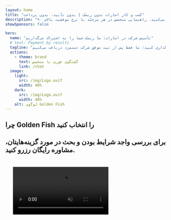 ```yaml
---
layout: home
title: "کسب و کار امارات بدون ریسک | بدون تأیید، بدون پرداخت"
description: "مدل انقلابی تأسیس شرکت در امارات: شما فقط پس از موفقیت پرداخت می‌کنید. راهنمایی متخصص در هر مرحله با نرخ موفقیت بالای ۹۰٪."
showSponsors: false

hero:
  name: "تأسیس شرکت در امارات: ما ریسک شما را به اشتراک می‌گذاریم"
  # text: Payment by results
  tagline: "با اطمینان در کسب و کار خود سرمایه‌گذاری کنید: ما فقط پس از ثبت موفق شرکت دستمزد دریافت می‌کنیم. <span class='hl'>موفقیت شما تنها هدف ماست</span>."
  actions:
    - theme: brand
      text: گفتگوی فوری با متخصص
      link: /chat
  image:
    light:
      src: /img/Logo.avif
      width: 40%
    dark:
      src: /img/Logo.avif
      width: 40%
    alt: لوگوی Golden Fish
---
```


<FeatureBlock :card="{
  title: 'مزایای شما — مسئولیت ما',
  details: 'امارات مزایای متعددی برای کارآفرینان و سرمایه‌گذاران بین‌المللی که به دنبال محیط کسبی مطلوب هستند، ارائه می‌دهد. \n\n* نرخ مالیات پایین: فقط ۹٪ مالیات شرکتی و ۵٪ مالیات بر ارزش افزوده بدون مالیات بر درآمد شخصی\n* ۱۰۰٪ مالکیت خارجی: کنترل کامل شرکت شما بدون شرکای محلی\n* بدون کنترل ارز: بازگشت سود و تبادل ارز بدون محدودیت\n\n[نمایش فهرست کامل](/uae-business/company-registration/benefits-problems#benefits-of-doing-business-in-the-uae)',
  link: '/uae-business/company-registration/benefits-problems#benefits-of-doing-business-in-the-uae',
  src: {
    light: '/img/iStock-1331100622.jpg',
    dark: '/img/iStock-1203821481.avif',
    width: '100%'
  },
  inversion: false
}" />

<FeatureBlock :card="{
  title: 'چالش‌هایی که با هم حل می‌کنیم',
  details: 'در حالی که امارات مزایای زیادی ارائه می‌دهد، کسب و کارها باید هنگام تأسیس عملیات از چالش‌های احتمالی آگاه باشند. \n\n* محیط نظارتی پیچیده: مقررات مختلف در امارات و مناطق آزاد\n* الزامات جوهر اقتصادی: کارکنان محلی و فضای اداری فیزیکی برای فعالیت‌های خاص مورد نیاز است\n* هزینه‌های اولیه بالا: هزینه‌های ثبت، مستندسازی و اجاره اداری اجباری\n\n[نمایش فهرست کامل](/uae-business/company-registration/benefits-problems#disadvantages-of-doing-business-in-the-uae)',
  link: '/uae-business/company-registration/benefits-problems#disadvantages-of-doing-business-in-the-uae',
  src: {
      light: '/img/iStock-1299393716.avif',
      dark: '/img/iStock-2149731304.avif',
    width: '100%'
  },
  inversion: true
}" />

<FeatureBlock :card="{
  title: 'پشتیبانی کامل: قدم به قدم با شما',
  details: 'راهنمای کامل برای راه‌اندازی شرکت‌ها در **منطقه آزاد، offshore، Mainland، شعبه**. \n\n* ۱۰۰٪ مالکیت خارجی در مناطق آزاد و Mainland موجود است\n* نرخ مالیات پایین - فقط ۹٪ مالیات شرکتی\n* بدون کنترل ارز - بازگشت آسان سرمایه\n\n[بیشتر بدانید](/uae-business/company-registration/overview)',
  link: '/uae-business/company-registration/overview',
  src: {
    light: '/video/iStock-1204982076.mp4',
    dark: '/video/iStock-1269162753.mp4',
    width: '100%'
  },
  inversion: false
}" />

<FeatureCards :features="[
  {
    title: 'افتتاح حساب بانکی',
    details: 'به راحتی **حساب‌های بانکی** تجاری یا شخصی را با بانک‌های معتبر امارات افتتاح کنید.',
    items: [
      'خدمات PRO سرتاسری برای تأییدیه‌های دولتی',
      'راه‌اندازی بسته کامل بانکی',
      'نرخ موفقیت ۹۶٪'
    ],
    linkText: 'بیشتر بدانید',
    link: '/uae-business/offer/banking/',
    icon: {
      light: '/img/iStock-2153786564.avif',
      dark: '/img/iStock-2166793628.avif',
      alt: 'خدمات بانکی'
    }
  },
  {
    title: 'Golden Visa و اقامت',
    details: '**Golden Visa** امارات را برای اقامت طولانی مدت با فرآیند درخواست بدون دردسر دریافت کنید.',
    items: [
      '**نیازی به ورود به امارات هر ۶ ماه نیست**',
      'اعتبار ۱۰ ساله با امکان تمدید در صورت حفظ شرایط واجد شرایط بودن',
      'نرخ موفقیت ۹۲٪'
    ],
    linkText: 'بیشتر بدانید',
    link: '/uae-business/offer/golden-visa/',
    icon: {
      light: '/img/iStock-1312241253.avif',
      dark: '/img/ILONMASKID.webp',
      alt: 'خدمات ویزا'
    }
  },
  {
    title: 'خدمات شرکتی بیشتر ما را کشف کنید',
    details: '',
    items: [],
    linkText: 'بیشتر بدانید',
    link: '/uae-business/company-registration/insights/incorporation-steps',
    icon: {
      light: '/img/iStock-473502112.avif',
      dark: '/img/iStock-1160827423.avif',
      alt: 'خدمات بیشتر'
    }
  }
]" />

## چرا Golden Fish را انتخاب کنید

<BenefitsList :features="[
  {
    icon: '🏢',
    title: 'تخصص محلی امارات',
    text: 'متخصصان اختصاصی در دبی راهنمایی تخصصی در هر مرحله از فرآیند ارائه می‌دهند.'
  },
  {
    icon: '📊',
    title: 'نرخ موفقیت اثبات شده',
    text: 'بیش از ۹۰٪ نرخ تأیید با صدها ویزا، حساب بانکی و ثبت شرکت صادر شده از طریق پردازش ممتاز ما.'
  },
  {
    icon: '💸',
    title: '**هزینه‌های مبتنی بر موفقیت**',
    text: '[فقط پس از تأیید پرداخت کنید](/uae-business/benefits/success-based-fees). شفافیت کامل بدون هزینه‌های پنهان.'
  },
]" />

## برای بررسی واجد شرایط بودن و بحث در مورد گزینه‌هایتان، مشاوره رایگان رزرو کنید.

<video  autoplay muted playsinline style="padding: 24px" >
  <source src="/img/iStock-2185906461.mp4" type="video/mp4">
</video>

<ContactForm buttonText="با متخصص صحبت کنید" />

<!-- <ImageGrid :images="[
  { src: '/img/ILONMASKID.webp', href: './immigration.md', alt: 'مهاجرت امارات متحده عربی' },
  { src: '/img/ILONMASKID.webp', href: './immigration.md', alt: 'مهاجرت امارات متحده عربی' },
]"/> -->
